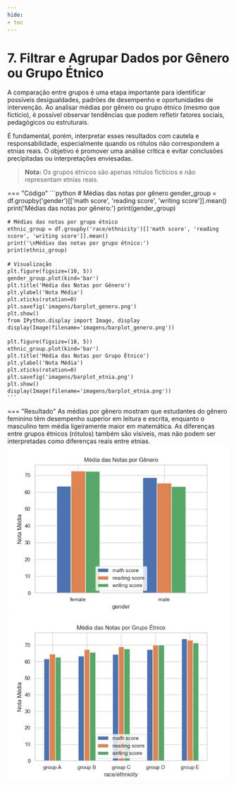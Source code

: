 ```yaml
---
hide:
- toc
---
```


# 7. Filtrar e Agrupar Dados por Gênero ou Grupo Étnico


A comparação entre grupos é uma etapa importante para identificar possíveis desigualdades, padrões de desempenho e oportunidades de intervenção. Ao analisar médias por gênero ou grupo étnico (mesmo que fictício), é possível observar tendências que podem refletir fatores sociais, pedagógicos ou estruturais.

É fundamental, porém, interpretar esses resultados com cautela e responsabilidade, especialmente quando os rótulos não correspondem a etnias reais. O objetivo é promover uma análise crítica e evitar conclusões precipitadas ou interpretações enviesadas.

> **Nota:** Os grupos étnicos são apenas rótulos fictícios e não representam etnias reais.

=== "Código"
	```python
	# Médias das notas por gênero
	gender_group = df.groupby('gender')[['math score', 'reading score', 'writing score']].mean()
	print('Médias das notas por gênero:')
	print(gender_group)

	# Médias das notas por grupo étnico
	ethnic_group = df.groupby('race/ethnicity')[['math score', 'reading score', 'writing score']].mean()
	print('\nMédias das notas por grupo étnico:')
	print(ethnic_group)

	# Visualização
	plt.figure(figsize=(10, 5))
	gender_group.plot(kind='bar')
	plt.title('Média das Notas por Gênero')
	plt.ylabel('Nota Média')
	plt.xticks(rotation=0)
	plt.savefig('imagens/barplot_genero.png')
	plt.show()
	from IPython.display import Image, display
	display(Image(filename='imagens/barplot_genero.png'))

	plt.figure(figsize=(10, 5))
	ethnic_group.plot(kind='bar')
	plt.title('Média das Notas por Grupo Étnico')
	plt.ylabel('Nota Média')
	plt.xticks(rotation=0)
	plt.savefig('imagens/barplot_etnia.png')
	plt.show()
	display(Image(filename='imagens/barplot_etnia.png'))
	```
=== "Resultado"
	As médias por gênero mostram que estudantes do gênero feminino têm desempenho superior em leitura e escrita, enquanto o masculino tem média ligeiramente maior em matemática. As diferenças entre grupos étnicos (rótulos) também são visíveis, mas não podem ser interpretadas como diferenças reais entre etnias.
	![Barplot das médias por gênero](imagens/barplot_genero.png)
	![Barplot das médias por grupo étnico](imagens/barplot_etnia.png)
